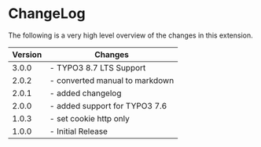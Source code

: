 ChangeLog
=========

The following is a very high level overview of the changes in this extension.

|Version|Changes|
|-------|-------|
|3.0.0|- TYPO3 8.7 LTS Support|
|2.0.2|- converted manual to markdown|
|2.0.1|- added changelog|
|2.0.0|- added support for TYPO3 7.6|
|1.0.3|- set cookie http only|
|1.0.0|- Initial Release|


